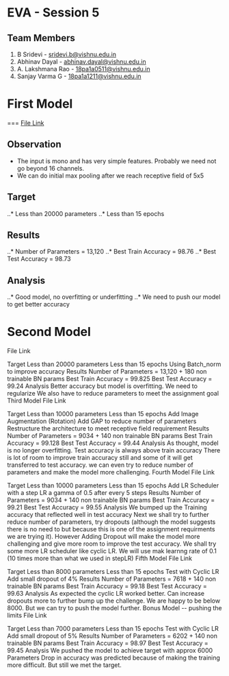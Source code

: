 # EVA - Session 5



## Team Members
1. B Sridevi  - sridevi.b@vishnu.edu.in
2. Abhinav Dayal - abhinav.dayal@vishnu.edu.in
3. A. Lakshmana Rao - 18pa1a0511@vishnu.edu.in
3. Sanjay Varma G - 18pa1a1211@vishnu.edu.in

# First Model 
===
[File Link](https://github.com/sridevibonthu/EVA/blob/master/S5/EVA4_S5_01.ipynb)

## Observation
* The input is mono and has very simple features. Probably we need not go beyond 16 channels.
* We can do initial max pooling after we reach receptive field of 5x5
## Target
..* Less than 20000 parameters
..* Less than 15 epochs
## Results
..* Number of Parameters = 13,120
..* Best Train Accuracy = 98.76
..* Best Test Accuracy = 98.73
## Analysis
..* Good model, no overfitting or underfitting
..* We need to push our model to get better accuracy


# Second Model
File Link

Target
Less than 20000 parameters
Less than 15 epochs
Using Batch_norm to improve accuracy
Results
Number of Parameters = 13,120 + 180 non trainable BN params
Best Train Accuracy = 99.825
Best Test Accuracy = 99.24
Analysis
Better accuracy but model is overfitting.
We need to regularize
We also have to reduce parameters to meet the assignment goal
Third Model
File Link

Target
Less than 10000 parameters
Less than 15 epochs
Add Image Augmentation (Rotation)
Add GAP to reduce number of parameters
Restructure the architecture to meet receptive field requirement
Results
Number of Parameters = 9034 + 140 non trainable BN params
Best Train Accuracy = 99.128
Best Test Accuracy = 99.44
Analysis
As thought, model is no longer overfitting. Test accuracy is always above train accuracy
There is lot of room to improve train accuracy still and some of it will get transferred to test accuracy.
we can even try to reduce number of parameters and make the model more challenging.
Fourth Model
File Link

Target
Less than 10000 parameters
Less than 15 epochs
Add LR Scheduler with a step LR a gamma of 0.5 after every 5 steps
Results
Number of Parameters = 9034 + 140 non trainable BN params
Best Train Accuracy = 99.21
Best Test Accuracy = 99.55
Analysis
We bumped up the Training accuracy that reflected well in test accuracy
Next we shall try to further reduce number of parameters, try dropouts (although the model suggests there is no need to but because this is one of the assignment requirments we are trying it). However Adding Dropout will make the model more challenging and give more room to improve the test accuracy.
We shall try some more LR scheduler like cyclic LR. We will use mak learnng rate of 0.1 (10 times more than what we used in stepLR)
Fifth Model
File Link

Target
Less than 8000 parameters
Less than 15 epochs
Test with Cyclic LR
Add small dropout of 4%
Results
Number of Parameters = 7618 + 140 non trainable BN params
Best Train Accuracy = 99.18
Best Test Accuracy = 99.63
Analysis
As expected the cyclic LR worked better.
Can increase dropouts more to further bump up the challenge. We are happy to be below 8000. But we can try to push the model further.
Bonus Model -- pushing the limits
File Link

Target
Less than 7000 parameters
Less than 15 epochs
Test with Cyclic LR
Add small dropout of 5%
Results
Number of Parameters = 6202 + 140 non trainable BN params
Best Train Accuracy = 98.97
Best Test Accuracy = 99.45
Analysis
We pushed the model to achieve target with approx 6000 Parameters
Drop in accuracy was predicted because of making the training more difficult. But still we met the target.

